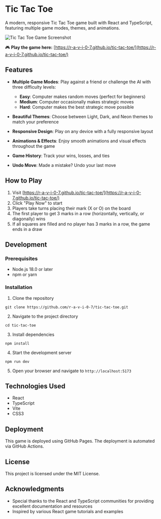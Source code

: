 # Tic Tac Toe

A modern, responsive Tic Tac Toe game built with React and TypeScript, featuring multiple game modes, themes, and animations.

![Tic Tac Toe Game Screenshot](https://github.com/r-a-v-i-0-7/tic-tac-toe/raw/gh-pages/assets/screenshot.png)

🎮 **Play the game here:** [https://r-a-v-i-0-7.github.io/tic-tac-toe/](https://r-a-v-i-0-7.github.io/tic-tac-toe/)

## Features

- **Multiple Game Modes**: Play against a friend or challenge the AI with three difficulty levels:
  - **Easy**: Computer makes random moves (perfect for beginners)
  - **Medium**: Computer occasionally makes strategic moves
  - **Hard**: Computer makes the best strategic move possible

- **Beautiful Themes**: Choose between Light, Dark, and Neon themes to match your preference

- **Responsive Design**: Play on any device with a fully responsive layout

- **Animations & Effects**: Enjoy smooth animations and visual effects throughout the game

- **Game History**: Track your wins, losses, and ties

- **Undo Move**: Made a mistake? Undo your last move

## How to Play

1. Visit [https://r-a-v-i-0-7.github.io/tic-tac-toe/](https://r-a-v-i-0-7.github.io/tic-tac-toe/)
2. Click "Play Now" to start
3. Players take turns placing their mark (X or O) on the board
4. The first player to get 3 marks in a row (horizontally, vertically, or diagonally) wins
5. If all squares are filled and no player has 3 marks in a row, the game ends in a draw

## Development

### Prerequisites

- Node.js 18.0 or later
- npm or yarn

### Installation

1. Clone the repository
```
git clone https://github.com/r-a-v-i-0-7/tic-tac-toe.git
```

2. Navigate to the project directory
```
cd tic-tac-toe
```

3. Install dependencies
```
npm install
```

4. Start the development server
```
npm run dev
```

5. Open your browser and navigate to `http://localhost:5173`

## Technologies Used

- React
- TypeScript
- Vite
- CSS3

## Deployment

This game is deployed using GitHub Pages. The deployment is automated via GitHub Actions.

## License

This project is licensed under the MIT License.

## Acknowledgments

- Special thanks to the React and TypeScript communities for providing excellent documentation and resources
- Inspired by various React game tutorials and examples
